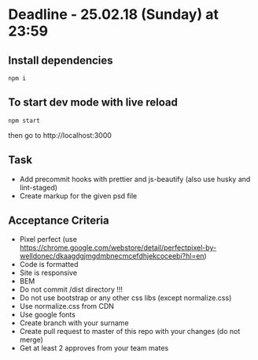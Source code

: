 # Deadline - 25.02.18 (Sunday) at 23:59


## Install dependencies
```
npm i
```

## To start dev mode with live reload
```
npm start
```

then go to http://localhost:3000


## Task
* Add precommit hooks with prettier and js-beautify (also use husky and lint-staged)
* Create markup for the given psd file

## Acceptance Criteria
* Pixel perfect (use https://chrome.google.com/webstore/detail/perfectpixel-by-welldonec/dkaagdgjmgdmbnecmcefdhjekcoceebi?hl=en)
* Code is formatted
* Site is responsive
* BEM
* Do not commit /dist directory !!!
* Do not use bootstrap or any other css libs (except normalize.css)
* Use normalize.css from CDN
* Use google fonts
* Create branch with your surname
* Create pull request to master of this repo with your changes (do not merge)
* Get at least 2 approves from your team mates

